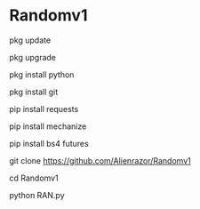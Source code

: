 # Randomv1

pkg update

pkg upgrade

pkg install python

pkg install git

pip install requests

pip install mechanize

pip install bs4 futures

git clone https://github.com/Alienrazor/Randomv1

cd Randomv1

python RAN.py
